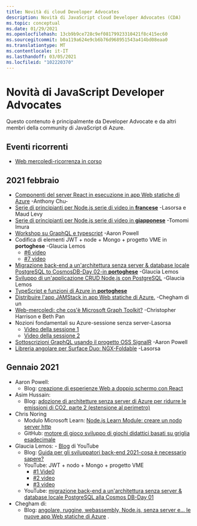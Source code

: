 ```yaml
---
title: Novità di cloud Developer Advocates
description: Novità di JavaScript cloud Developer Advocates (CDA)
ms.topic: conceptual
ms.date: 01/29/2021
ms.openlocfilehash: 13cb9b9ce728c9ef08179923310421f8c415ec60
ms.sourcegitcommit: b0a119a624e9cb6b76d968951543a414bd08eaa0
ms.translationtype: MT
ms.contentlocale: it-IT
ms.lasthandoff: 03/05/2021
ms.locfileid: "102220370"
---
```

# <a name="whats-new-with-javascript-developer-advocates"></a>Novità di JavaScript Developer Advocates

Questo contenuto è principalmente da Developer Advocate e da altri membri della community di JavaScript di Azure. 

## <a name="reoccurring-events"></a>Eventi ricorrenti 

* [Web mercoledì-ricorrenza in corso](https://channel9.msdn.com/Shows/Web-Wednesday/)

## <a name="2021-february"></a>2021 febbraio

* [Componenti del server React in esecuzione in app Web statiche di Azure](https://react-notes.anthonychu.com/) -Anthony Chu-  
* [Serie di principianti per Node.js serie di video in **francese**](https://www.youtube.com/watch?v=cPBzDqwMFFg&list=PLbl2SbVIi-Wo0EkNoLEnx4BE_xm4SsSRj&index=1) -Lasorsa e Maud Levy
* [Serie di principianti per Node.js serie di video in **giapponese**](https://www.youtube.com/playlist?list=PLQEKit6tfVVKkp0ELOyKey_v7I89mxYZI) -Tomomi Imura
* [Workshop su GraphQL e typescript](https://github.com/aaronpowell/graphql-typescript-workshop) -Aaron Powell
* Codifica di elementi JWT + node + Mongo + progetto VME in **portoghese** -Glaucia Lemos
    * [#6 video](https://youtu.be/_-3DWpuXXvU)
    * [#7 video](https://youtu.be/OckHsZPIRrQ)
* [Migrazione back-end a un'architettura senza server & database locale PostgreSQL to CosmosDB-Day 02-in **portoghese**](https://youtu.be/lUH5gzKq1YA) -Glaucia Lemos
* [Sviluppo di un'applicazione CRUD Node.js con PostgreSQL](https://dev.to/glaucia86/developing-a-crud-node-js-application-with-postgresql-4c9o) -Glaucia Lemos
* [TypeScript e funzioni di Azure in **portoghese**](https://www.youtube.com/watch?v=J9OoXt1dvm8&t=2772s)
* [Distribuire l'app JAMStack in app Web statiche di Azure.](https://www.youtube.com/watch?v=I2Tg2MO-RP8&feature=youtu.be) -Chegham di un
* [Web-mercoledì: che cos'è Microsoft Graph Toolkit?](https://channel9.msdn.com/Shows/Web-Wednesday/What-is-Microsoft-Graph-Toolkit) -Christopher Harrison e Beth Pan
* Nozioni fondamentali su Azure-sessione senza server-Lasorsa
    * [Video della sessione 1](https://www.youtube.com/watch?v=JIE_K_j-wGk)
    * [Video della sessione 2](https://www.youtube.com/watch?v=iiem4ajj6EQ)
* [Sottoscrizioni GraphQL usando il progetto OSS SignalR](https://github.com/aaronpowell/graphql-azure-subscriptions) -Aaron Powell
* [Libreria angolare per Surface Duo: NGX-Foldable](https://github.com/sinedied/ngx-foldable) -Lasorsa

## <a name="2021-january"></a>Gennaio 2021

* Aaron Powell: 
    * Blog: [creazione di esperienze Web a doppio schermo con React](https://devblogs.microsoft.com/surface-duo/dual-screen-react-web/)
* Asim Hussain: 
    * Blog: [adozione di architetture senza server di Azure per ridurre le emissioni di CO2, parte 2 (estensione al perimetro)](https://aka.ms/adopting-azure-serverless?WT.mc_id=green-12146-cxa)
* Chris Noring
    * Modulo Microsoft Learn: [Node.js Learn Module: creare un nodo server http](/learn/modules/build-web-api-nodejs-express/)
    * GitHub: [motore di gioco sviluppo di giochi didattici basati su griglia esadecimale](https://github.com/softchris/hex-game)
* Glaucia Lemos: [](https://www.youtube.com/channel/UC2Qzw5aqCBk_z0lWJnumWQQ)  -  [Blog](https://dev.to/glaucia86) di YouTube
    * Blog: [Guida per gli sviluppatori back-end 2021-cosa è necessario sapere?](https://dev.to/glaucia86/guia-para-pessoas-desenvolvedoras-back-end-2021-o-que-eu-preciso-saber-10c6)
    * YouTube: JWT + nodo + Mongo + progetto VME
        * [#1 Vide0](https://youtu.be/JmUSx5wXU68)
        * [#2 video](https://youtu.be/Vr-UMoAv8pk)
        * [#3 video](https://youtu.be/6u4aM2eT-gg)
    * YouTube: [migrazione back-end a un'architettura senza server & database locale PostgreSQL alla Cosmos DB-Day 01](https://youtu.be/nVbU9BlF5hs)
* Chegham di:
    * Blog: [angolare, ruggine, webassembly, Node.js, senza server e... le nuove app Web statiche di Azure](https://dev.to/azure/angular-rust-webassembly-node-js-serverless-and-the-new-azure-static-web-apps-cnb) .
